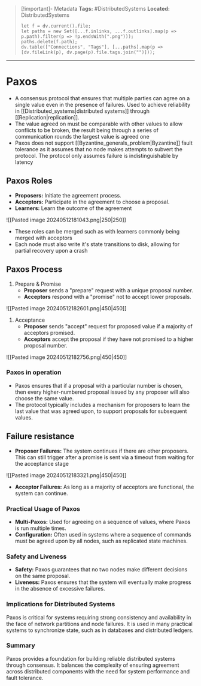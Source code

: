 > [!important]- Metadata
> **Tags:** #DistributedSystems 
> **Located:** DistributedSystems
> ```dataviewjs
> let f = dv.current().file;
> let paths = new Set([...f.inlinks, ...f.outlinks].map(p => p.path).filter(p => !p.endsWith(".png")));
> paths.delete(f.path);
> dv.table(["Connections", "Tags"], [...paths].map(p => [dv.fileLink(p), dv.page(p).file.tags.join("")]));
> ```

___
# Paxos
- A consensus protocol that ensures that multiple parties can agree on a single value even in the presence of failures. Used to achieve reliability in [[Distributed_systems|distributed systems]] through [[Replication|replication]].
- The value agreed on must be comparable with other values to allow conflicts to be broken, the result being through a series of communication rounds the largest value is agreed one
- Paxos does not support [[Byzantine_generals_problem|Byzantine]] fault tolerance as it assumes that no node makes attempts to subvert the protocol. The protocol only assumes failure is indistinguishable by latency
## Paxos Roles
- **Proposers:** Initiate the agreement process.
- **Acceptors:** Participate in the agreement to choose a proposal.
- **Learners:** Learn the outcome of the agreement

![[Pasted image 20240512181043.png|250|250]]

- These roles can be merged such as with learners commonly being merged with acceptors
- Each node must also write it's state transitions to disk, allowing for partial recovery upon a crash  
## Paxos Process

1. Prepare & Promise
	- **Proposer** sends a "prepare" request with a unique proposal number.
	- **Acceptors** respond with a "promise" not to accept lower proposals.

![[Pasted image 20240512182601.png|450|450]]
1. Acceptance
	- **Proposer** sends "accept" request for proposed value if a majority of acceptors promised.
	- **Acceptors** accept the proposal if they have not promised to a higher proposal number.


![[Pasted image 20240512182756.png|450|450]]
### Paxos in operation

- Paxos ensures that if a proposal with a particular number is chosen, then every higher-numbered proposal issued by any proposer will also choose the same value.
- The protocol typically includes a mechanism for proposers to learn the last value that was agreed upon, to support proposals for subsequent values.

## Failure resistance
- **Proposer Failures:** The system continues if there are other proposers. This can still trigger after a promise is sent via a timeout from waiting for the acceptance stage

![[Pasted image 20240512183321.png|450|450]]

- **Acceptor Failures:** As long as a majority of acceptors are functional, the system can continue.

### Practical Usage of Paxos

- **Multi-Paxos:** Used for agreeing on a sequence of values, where Paxos is run multiple times.
- **Configuration:** Often used in systems where a sequence of commands must be agreed upon by all nodes, such as replicated state machines.

### Safety and Liveness

- **Safety:** Paxos guarantees that no two nodes make different decisions on the same proposal.
- **Liveness:** Paxos ensures that the system will eventually make progress in the absence of excessive failures.

### Implications for Distributed Systems

Paxos is critical for systems requiring strong consistency and availability in the face of network partitions and node failures. It is used in many practical systems to synchronize state, such as in databases and distributed ledgers.

### Summary

Paxos provides a foundation for building reliable distributed systems through consensus. It balances the complexity of ensuring agreement across distributed components with the need for system performance and fault tolerance.
